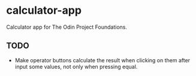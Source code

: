 # calculator-app

Calculator app for The Odin Project Foundations.

## TODO

-   Make operator buttons calculate the result when clicking on them after input some values, not only when pressing equal.
